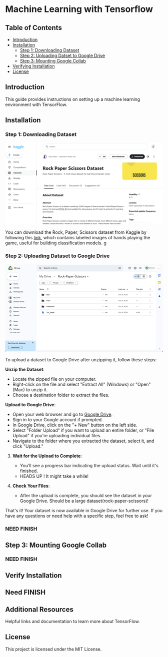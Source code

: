 # Machine Learning with Tensorflow

## Table of Contents
- [Introduction](#introduction)
- [Installation](#installation)
  - [Step 1: Downloading Dataset](#step-1-downloading-dataset)
  - [Step 2: Uploading Datset to Google Drive](#step-2-uploading-dataset-to-google-drive)
  - [Step 3: Mounting Google Collab](#step-3-mounting-google-collab)
- [Verifying Installation](#verifying-installation)
- [License](#license)

## Introduction
This guide provides instructions on setting up a machine learning environment with TensorFlow.


## Installation

### Step 1: Downloading Dataset

<p align="center">
  <img src="setup_ignore/image_1.png" alt="image1"/>
</p>

You can download the Rock, Paper, Scissors dataset from Kaggle by following this [link](https://www.kaggle.com/datasets/sanikamal/rock-paper-scissors-dataset), which contains labeled images of hands playing the game, useful for building classification models.
g
### Step 2: Uploading Dataset to Google Drive

<p align="center">
  <img src="setup_ignore/google_drive.png" alt="image1"/>
</p>

To upload a dataset to Google Drive after unzipping it, follow these steps:

**Unzip the Dataset**:
   - Locate the zipped file on your computer.
   - Right-click on the file and select "Extract All" (Windows) or "Open" (Mac) to unzip it.
   - Choose a destination folder to extract the files.

**Upload to Google Drive**:
   - Open your web browser and go to [Google Drive](https://drive.google.com).
   - Sign in to your Google account if prompted.
   - In Google Drive, click on the "+ New" button on the left side.
   - Select "Folder Upload" if you want to upload an entire folder, or "File Upload" if you're uploading individual files.
   - Navigate to the folder where you extracted the dataset, select it, and click "Upload."

3. **Wait for the Upload to Complete**:
   - You’ll see a progress bar indicating the upload status. Wait until it's finished.
   - HEADS UP ! It might take a while!

4. **Check Your Files**:
   - After the upload is complete, you should see the dataset in your Google Drive. Should be a large dataset(rock-paper-scissors)!

That's it! Your dataset is now available in Google Drive for further use. If you have any questions or need help with a specific step, feel free to ask!


### NEED FINISH 

## Step 3: Mounting Google Collab

### NEED FINISH

## Verify Installation

## Need FINISH

## Additional Resources

Helpful links and documentation to learn more about TensorFlow.

## License

This project is licensed under the MIT License.